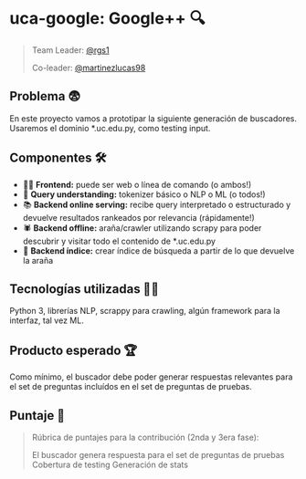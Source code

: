 # uca-google: Google++ 🔍

> Team Leader: [@rgs1](https://github.com/rgs1)
> 
> Co-leader: [@martinezlucas98](https://github.com/martinezlucas98)

## Problema 😨

En este proyecto vamos a prototipar la siguiente generación de buscadores. Usaremos el dominio *.uc.edu.py, como testing input.

## Componentes 🛠
 
- 🧑‍🎨 **Frontend:** puede ser web o línea de comando (o ambos!)
- 🤔 **Query understanding:** tokenizer básico o NLP o ML (o todos!)
- 📚 **Backend online serving:** recibe query interpretado o estructurado y devuelve resultados rankeados por relevancia (rápidamente!)
- 🕷 **Backend offline:** araña/crawler utilizando scrapy para poder descubrir y visitar todo el contenido de *.uc.edu.py
- 📇 **Backend índice:** crear índice de búsqueda a partir de lo que devuelve la araña


## Tecnologías utilizadas 👨‍💻

Python 3, librerías NLP, scrappy para crawling, algún framework para la interfaz, tal vez ML.

## Producto esperado 🏆

Como mínimo, el buscador debe poder generar respuestas relevantes para el set de preguntas incluídos en el set de preguntas de pruebas.

## Puntaje 💯
> Rúbrica de puntajes para la contribución (2nda y 3era fase):
> 
> El buscador genera respuesta para el set de preguntas de pruebas
> Cobertura de testing
> Generación de stats 

